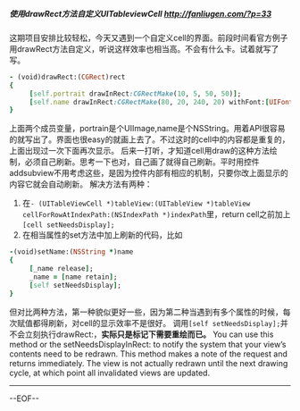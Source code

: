 ##### 使用drawRect方法自定义UITableviewCell http://fanliugen.com/?p=33
这期项目安排比较轻松，今天又遇到一个自定义cell的界面。前段时间看官方例子用drawRect方法自定义，听说这样效率也相当高。不会有什么卡。试着就写了写。

```Ruby
- (void)drawRect:(CGRect)rect
{
     [self.portrait drawInRect:CGRectMake(10, 5, 50, 50)];
     [self.name drawInRect:CGRectMake(80, 20, 240, 20) withFont:[UIFont systemFontOfSize:15]];
}
```
上面两个成员变量，portrain是个UIImage,name是个NSString。用着API很容易的就写出了。界面也很easy的就画上去了。不过这时的cell中的内容都是重复的，上面出现过一次下面再次显示。
后来一打听，才知道cell用draw的这种方法绘制，必须自己刷新。思考一下也对，自己画了就得自己刷新。平时用控件addsubview不用考虑这些，是因为控件内部有相应的机制，只要你改上面显示的内容它就会自动刷新。
解决方法有两种：
1. 在`- (UITableViewCell *)tableView:(UITableView *)tableView cellForRowAtIndexPath:(NSIndexPath *)indexPath`里，return cell之前加上`[cell setNeedsDisplay];`
2. 在相当属性的set方法中加上刷新的代码，比如

```Ruby
-(void)setName:(NSString *)name
{
     [_name release];
     _name = [name retain];
     [self setNeedsDisplay];
}
```

但对比两种方法，第一种貌似更好一些，因为第二种当遇到有多个属性的时候，每次赋值都得刷新，对cell的显示效率不是很好。
调用`[self setNeedsDisplay];`并不会立刻执行drawRect:，**实际只是标记下需要重绘而已。**
You can use this method or the setNeedsDisplayInRect: to notify the system that your view’s contents need to be redrawn. This method makes a note of the request and returns immediately. The view is not actually redrawn until the next drawing cycle, at which point all invalidated views are updated.

------

--EOF--